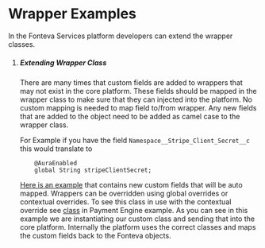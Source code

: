 # Wrapper Examples

In the Fonteva Services platform developers can extend the wrapper classes.

1. ##### Extending Wrapper Class 
    There are many times that custom fields are added to wrappers that may not exist in the core platform. These
    fields should be mapped in the wrapper class to make sure that they can injected into the platform. No custom 
    mapping is needed to map field to/from wrapper. Any new fields that are added to the object need to be added as camel
    case to the wrapper class. 
    
    For Example if you have the field `Namespace__Stripe_Client_Secret__c` this would translate to 
    ```apex
        @AuraEnabled
        global String stripeClientSecret;
    ```
    
    [Here is an example](WrapperOverrides/main/default/classes/EPayment.cls) that contains new custom fields that will 
    be auto mapped. Wrappers can be overridden using global overrides or contextual overrides. To see this class
    in use with the contextual override see [class](https://github.com/Fonteva/FDService-Examples/blob/464334774dd2d98557d208dde0c6fa088a525ec9/PaymentEngine/main/default/classes/ProcessStripePayment.cls#L91-L96) in Payment Engine example.
    As you can see in this example we are instantiating our custom class and sending that into the core platform.
    Internally the platform uses the correct classes and maps the custom fields back to the Fonteva objects. 
